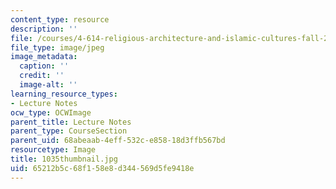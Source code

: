 ```yaml
---
content_type: resource
description: ''
file: /courses/4-614-religious-architecture-and-islamic-cultures-fall-2002/65212b5c68f158e8d344569d5fe9418e_1035thumbnail.jpg
file_type: image/jpeg
image_metadata:
  caption: ''
  credit: ''
  image-alt: ''
learning_resource_types:
- Lecture Notes
ocw_type: OCWImage
parent_title: Lecture Notes
parent_type: CourseSection
parent_uid: 68abeaab-4eff-532c-e858-18d3ffb567bd
resourcetype: Image
title: 1035thumbnail.jpg
uid: 65212b5c-68f1-58e8-d344-569d5fe9418e
---
```

